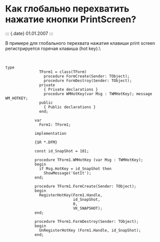 Как глобально перехватить нажатие кнопки PrintScreen?
=====================================================

::: {.date}
01.01.2007
:::

В примере для глобального перехвата нажатия клавиши print screen
регистрируется горячая клавиша (hot key).\

 

    type 
                   TForm1 = class(TForm) 
                     procedure FormCreate(Sender: TObject); 
                     procedure FormDestroy(Sender: TObject); 
                   private 
                     { Private declarations } 
                     procedure WMHotKey(var Msg : TWMHotKey); message WM_HOTKEY; 
                   public 
                     { Public declarations } 
                   end; 
     
                 var 
                   Form1: TForm1; 
     
                 implementation 
     
                 {$R *.DFM} 
     
                 const id_SnapShot = 101; 
     
                 procedure TForm1.WMHotKey (var Msg : TWMHotKey); 
                 begin 
                   if Msg.HotKey = id_SnapShot then 
                     ShowMessage('GotIt'); 
                 end; 
     
                 procedure TForm1.FormCreate(Sender: TObject); 
                 begin 
                   RegisterHotKey(Form1.Handle, 
                                  id_SnapShot, 
                                  0, 
                                  VK_SNAPSHOT); 
                 end; 
     
                 procedure TForm1.FormDestroy(Sender: TObject); 
                 begin 
                   UnRegisterHotKey (Form1.Handle, id_SnapShot); 
                 end; 
